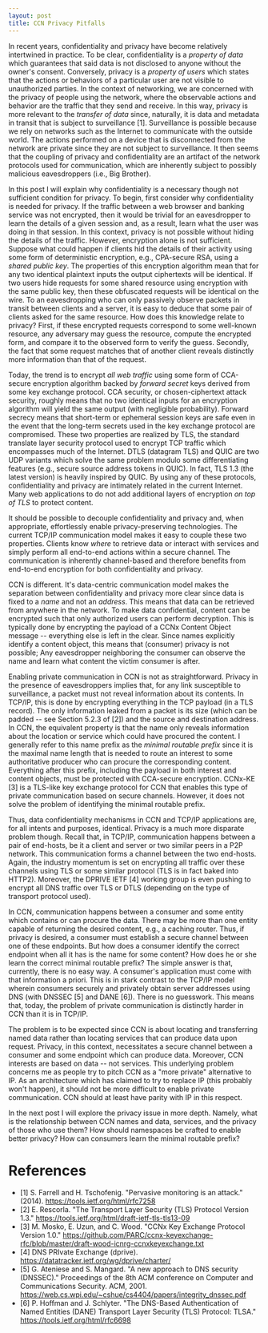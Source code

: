 ```yaml
---
layout: post
title: CCN Privacy Pitfalls
---
```


In recent years, confidentiality and privacy have become relatively intertwined in practice.
To be clear, confidentiality is a *property of data* which guarantees that said data
is not disclosed to anyone without the owner's consent. Conversely, privacy is
a *property of users* which states that the actions or behaviors of a particular user
are not visible to unauthorized parties. In the context of networking, we are
concerned with the privacy of people using the network, where the observable
actions and behavior are the traffic that they send and receive. In this way,
privacy is more relevant to the *transfer of data* since, naturally, it is
data and metadata in transit that is subject to surveillance [1].
Surveillance is possible because we rely on networks such as the Internet
to communicate with the outside world. The actions performed on a device
that is disconnected from the network are private since they are not subject
to surveillance. It then seems that the coupling of privacy and confidentiality
are an artifact of the network protocols used for communication, which are
inherently subject to possibly malicious eavesdroppers (i.e., Big Brother).

In this post I will explain why confidentiality is a necessary though not
sufficient condition for privacy. To begin, first consider why confidentiality
is needed for privacy. If the traffic between a web browser and banking service
was not encrypted, then it would be trivial for an eavesdropper to
learn the details of a given session and, as a result, learn what the user
was doing in that session. In this context, privacy is not possible without
hiding the details of the traffic. However, encryption alone is not
sufficient. Suppose what could happen if clients hid the details of their
activity using some form of deterministic encryption, e.g., CPA-secure RSA,
using a *shared public key*. The properties of this encryption algorithm
mean that for any two identical plaintext inputs the output ciphertexts
will be identical. If two users hide requests for some shared resource
using encryption with the same public key, then these obfuscated requests
will be identical on the wire. To an eavesdropping who can only passively
observe packets in transit between clients and a server, it is easy to
deduce that some pair of clients asked for the same resource. How
does this knowledge relate to privacy? First, if these encrypted requests
correspond to some well-known resource, any adversary may guess the resource,
compute the encrypted form, and compare it to the observed form to verify
the guess. Secondly, the fact that some request matches that of another
client reveals distinctly more information than that of the request.

Today, the trend is to encrypt *all web traffic* using some form
of CCA-secure encryption algorithm backed by *forward secret* keys derived
from some key exchange protocol. CCA security,
or chosen-ciphertext attack security, roughly means that no two identical inputs
for an encryption algorithm will yield the same output (with negligible probability).
Forward secrecy means that short-term or ephemeral session keys are safe
even in the event that the long-term secrets used in the key exchange protocol
are compromised. These two properties are realized by TLS, the standard
translate layer security protocol used to encrypt TCP traffic which
encompasses much of the Internet. DTLS (datagram TLS) and QUIC are two UDP
variants which solve the same problem modulo some differentiating features
(e.g., secure source address tokens in QUIC). In fact, TLS 1.3
(the latest version) is heavily inspired by QUIC.
By using any of these protocols, confidentiality and privacy are intimately
related in the current Internet. Many web applications to do not add
additional layers of encryption *on top of TLS* to protect content.

It should be possible to decouple confidentiality and privacy and, when
appropriate, effortlessly enable privacy-preserving technologies. The current
TCP/IP communication model makes it easy to couple these two properties.
Clients know *where* to retrieve data or interact with services and
simply perform all end-to-end actions within a secure channel.
The communication is inherently channel-based and therefore
benefits from end-to-end encryption for both confidentiality and privacy.

CCN is different. It's data-centric communication model makes the separation
between confidentiality and privacy more clear since data is fixed
to a *name* and not an *address*. This means that data can be retrieved from
anywhere in the network. To make data confidential, content can
be encrypted such that only authorized users can perform
decryption. This is typically done by encrypting the payload of a
CCNx Content Object message -- everything else is left in the clear.
Since names explicitly identify a content object, this means that
(consumer) privacy is not possible; Any eavesdropper neighboring the
consumer can observe the name and learn what content the victim
consumer is after.

Enabling private communication in CCN is not as straightforward.
Privacy in the presence of eavesdroppers implies that, for any link
susceptible to surveillance, a packet must not reveal information about its
contents. In TCP/IP, this is done by encrypting everything in the
TCP payload (in a TLS record). The only information leaked from a packet
is its size (which can be padded -- see Section 5.2.3 of [2]) and
the source and destination address. In CCN, the equivalent property
is that the name only reveals information about the location or service
which could have procured the content. I generally refer to this
name prefix as the *minimal routable prefix* since it is the maximal name
length that is needed to route an interest to some authoritative producer
who can procure the corresponding content. Everything after this
prefix, including the payload in both interest and content objects,
must be protected with CCA-secure encryption. CCNx-KE [3] is a TLS-like
key exchange protocol for CCN that enables this type of private communication
based on secure channels. However, it does not solve the problem of
identifying the minimal routable prefix.

Thus, data confidentiality mechanisms in CCN and TCP/IP applications are, for all
intents and purposes, identical. Privacy is a much more disparate problem though.
Recall that, in TCP/IP, communication happens between a pair of end-hosts, be
it a client and server or two similar peers in a P2P network.
This communication forms a channel between the two end-hosts. Again, the industry
momentum is set on encrypting all traffic over these channels using TLS or some similar
protocol (TLS is in fact baked into HTTP2). Moreover, the DPRIVE IETF [4]
working group is even pushing to encrypt all DNS traffic over TLS or DTLS (depending
on the type of transport protocol used).

In CCN, communication happens between a consumer and some entity which contains
or can procure the data. There may be more than one entity capable of returning the
desired content, e.g., a caching router. Thus, if privacy is desired, a consumer
must establish a secure channel between one of these endpoints. But how does a
consumer identify the correct endpoint when all it has is the name for some
content? How does he or she learn the correct minimal routable prefix? The simple
answer is that, currently, there is no easy way. A consumer's application must
come with that information a priori. This is in stark contrast to the TCP/IP model
wherein consumers securely and privately obtain server addresses using DNS (with
DNSSEC [5] and DANE [6]). There is no guesswork. This means that, today, the problem
of private communication is distinctly harder in CCN than it is in TCP/IP.

The problem is to be expected since CCN is about locating and transferring named
data rather than locating services that can produce data upon request. Privacy,
in this context, necessitates a secure channel between a consumer and some endpoint
which can produce data. Moreover, CCN interests are based on data -- not services.
This underlying problem concerns me as people try to pitch CCN as a "more private"
alternative to IP. As an architecture which has claimed to try to replace IP (this
probably won't happen), it should not be more difficult to enable private communication.
CCN should at least have parity with IP in this respect.

In the next post I will explore the privacy issue in more depth. Namely, what is
the relationship between CCN names and data, services, and the privacy of those
who use them? How should namespaces be crafted to enable better privacy? How can
consumers learn the minimal routable prefix?

# References

- [1] S. Farrell and H. Tschofenig. "Pervasive monitoring is an attack." (2014). https://tools.ietf.org/html/rfc7258
- [2] E. Rescorla. "The Transport Layer Security (TLS) Protocol Version 1.3." https://tools.ietf.org/html/draft-ietf-tls-tls13-09
- [3] M. Mosko, E. Uzun, and C. Wood. "CCNx Key Exchange Protocol Version 1.0." https://github.com/PARC/ccnx-keyexchange-rfc/blob/master/draft-wood-icnrg-ccnxkeyexchange.txt
- [4] DNS PRIvate Exchange (dprive). https://datatracker.ietf.org/wg/dprive/charter/
- [5] G. Ateniese and S. Mangard. "A new approach to DNS security (DNSSEC)." Proceedings of the 8th ACM conference on Computer and Communications Security. ACM, 2001. https://web.cs.wpi.edu/~cshue/cs4404/papers/integrity_dnssec.pdf
- [6] P. Hoffman and J. Schlyter. "The DNS-Based Authentication of Named Entities (DANE) Transport Layer Security (TLS) Protocol: TLSA." https://tools.ietf.org/html/rfc6698
